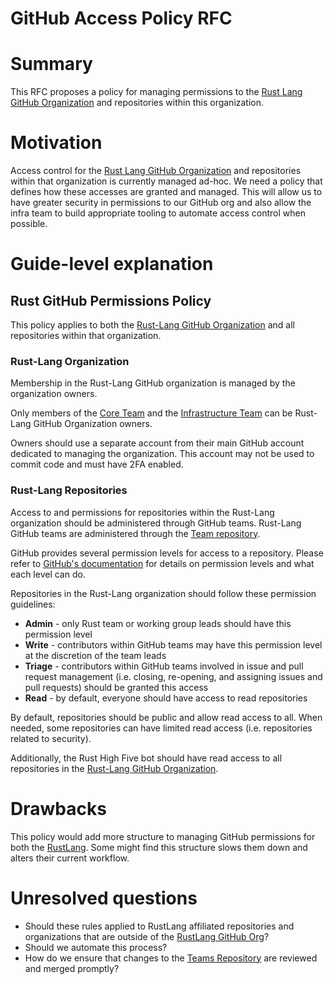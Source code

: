 # GitHub Access Policy RFC

# Summary
[summary]: #summary

This RFC proposes a policy for managing permissions to the [Rust Lang GitHub Organization](https://www.github.com/rust-lang) and repositories within this organization.


# Motivation
[motivation]: #motivation

Access control for the [Rust Lang GitHub Organization](https://www.github.com/rust-lang) and repositories within that organization is currently managed ad-hoc. We need a policy that defines how these accesses are granted and managed. This will allow us to have greater security in permissions to our GitHub org and also allow the infra team to build appropriate tooling to automate access control when possible.

# Guide-level explanation
[guide-level-explanation]: #guide-level-explanation

## Rust GitHub Permissions Policy
This policy applies to both the [Rust-Lang GitHub Organization](https://github.com/rust-lang/) and all repositories within that organization.

### Rust-Lang Organization
Membership in the Rust-Lang GitHub organization is managed by the organization owners.

Only members of the [Core Team](https://github.com/rust-lang/team/blob/master/teams/core.toml) and the [Infrastructure Team](https://github.com/rust-lang/team/blob/master/teams/infra.toml) can be Rust-Lang GitHub Organization owners.

Owners should use a separate account from their main GitHub account dedicated to managing the organization. This account may not be used to commit code and must have 2FA enabled.

### Rust-Lang Repositories

Access to and permissions for repositories within the Rust-Lang organization should be administered through GitHub teams. Rust-Lang GitHub teams are administered through the [Team repository](https://github.com/rust-lang/team).

GitHub provides several permission levels for access to a repository. Please refer to [GitHub's documentation](https://help.github.com/en/github/setting-up-and-managing-organizations-and-teams/repository-permission-levels-for-an-organization) for details on permission levels and what each level can do.

Repositories in the Rust-Lang organization should follow these permission guidelines:

* **Admin** - only Rust team or working group leads should have this permission level
* **Write** - contributors within GitHub teams may have this permission level at the discretion of the team leads
* **Triage** - contributors within GitHub teams involved in issue and pull request management (i.e. closing, re-opening, and assigning issues and pull requests) should be granted this access
* **Read** - by default, everyone should have access to read repositories

By default, repositories should be public and allow read access to all. When needed, some repositories can have limited read access (i.e. repositories related to security). 

Additionally, the Rust High Five bot should have read access to all repositories in the [Rust-Lang GitHub Organization](https://github.com/rust-lang/).

# Drawbacks
[drawbacks]: #drawbacks

This policy would add more structure to managing GitHub permissions for both the [RustLang](https://github.com/rust-lang). Some might find this structure slows them down and alters their current workflow.

# Unresolved questions
[unresolved-questions]: #unresolved-questions

- Should these rules applied to RustLang affiliated repositories and organizations that are outside of the [RustLang GitHub Org](https://www.github.com/rustlang)?
- Should we automate this process?
- How do we ensure that changes to the [Teams Repository](https://github.com/rust-lang/team) are reviewed and merged promptly?